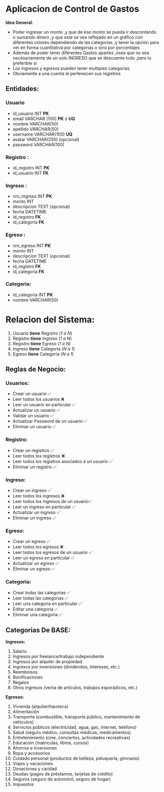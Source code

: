 # Aplicacion de Control de Gastos

**Idea General**:
- Poder ingresar un monto ,y que de ese monto se pueda ir descontando o sumando dinero ,y que este se vea reflejado en un gráfico con diferentes colores dependiendo de las categorías ,y tener la opción para ver en forma cuantitativa por categorías o sino por porcentajes 
- Además de poder tener diferentes Gastos apartes ,osea que no sea necesariamente de un solo INGRESO que se descuente todo ,pero lo preferible si 
- Los ingresos y egresos pueden tener multiples categorias
- Obviamente a una cuenta le pertenecen sus registros 


## Entidades:

### Usuario
- id_usuario INT **PK**
- email VARCHAR (100) **PK** ó **UQ**
- nombre VARCHAR(50)
- apellido VARCHAR(50)
- username VARCHAR(100) **UQ**
- avatar VARCHAR(255) (opcional)
- password VARCHAR(100)

### Registro :
- id_registro INT **PK**
- id_usuario INT **FK**

### Ingreso :
- nro_ingreso INT **PK**
- monto INT
- descripcion TEXT (opcional)
- fecha DATETIME
- id_registro **FK**
- id_categoria **FK**

### Egreso :
- nro_egreso INT **PK**
- monto INT
- descripcion TEXT (opcional)
- fecha DATETIME
- id_registro **FK**
- id_categoria **FK**

### Categoria:
- id_categoria INT **PK**
- nombre VARCHAR(50)



# Relacion del Sistema:
1. Usuario **tiene** Registro (_1 a N_) 
1. Registro **tiene** Ingreso (_1 a N_)
1. Registro **tiene** Egreso (_1 a N_)
1. Ingreso **tiene** Categoria (_N a 1_)
1. Egreso **tiene** Categoria (_N a 1_)


## Reglas de Negocio:

### Usuarios:
- Crear un usuario ✅
- Leer todos los usuarios ❌
- Leer un usuario en particular ✅
- Actualizar un usuario ✅
- Validar un usuario ✅
- Actualizar Password de un usuario ✅
- Eliminar un usuario ✅

### Registro:
- Crear un registros ✅
- Leer todos los registros ❌
- Leer todos los registros asociados a un usuario ✅
- Eliminar un registro ✅

### Ingreso:
- Crear un ingreso ✅
- Leer todos los ingresos ❌
- Leer todos los ingresos de un usuario✅
- Leer un ingreso en particular ✅
- Actualizar un ingreso ✅
- Eliminar un ingreso ✅

### Egreso:
- Crear un egreso ✅
- Leer todos los egresos ❌
- Leer todos los egresos de un usuario ✅
- Leer un egreso en particular ✅
- Actualizar un egreso ✅
- Eliminar un egreso ✅

### Categoria:
- Crear todas las categorias ✅
- Leer todas las categorias ✅
- Leer una categoria en particular ✅
- Editar una categoria ✅
- Eliminar una categoria ✅
 



## Categorias De BASE:

**Ingresos:** 

1. Salario
1. Ingresos por freelance/trabajo independiente
1. Ingresos por alquiler de propiedad
1. Ingresos por inversiones (dividendos, intereses, etc.)
1. Reembolsos
1. Bonificaciones
1. Regalos
1. Otros ingresos (venta de artículos, trabajos esporádicos, etc.)

**Egresos:**

1. Vivienda (alquiler/hipoteca)
1. Alimentación
1. Transporte (combustible, transporte público, mantenimiento de vehículos)
1. Servicios públicos (electricidad, agua, gas, internet, teléfono)
1. Salud (seguro médico, consultas médicas, medicamentos)
1. Entretenimiento (cine, conciertos, actividades recreativas)
1. Educación (matrículas, libros, cursos)
1. Ahorros e inversiones
1. Ropa y accesorios
1. Cuidado personal (productos de belleza, peluquería, gimnasio)
1. Viajes y vacaciones
1. Donaciones y caridad
1. Deudas (pagos de préstamos, tarjetas de crédito)
1. Seguros (seguro de automóvil, seguro de hogar)
1. Impuestos